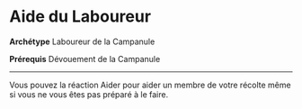 # Aide du Laboureur

<p><strong>Archétype</strong> Laboureur de la Campanule</p>
<p><strong>Prérequis</strong> Dévouement de la Campanule</p>
<hr>
<p>Vous pouvez la réaction Aider pour aider un membre de votre récolte même si vous ne vous êtes pas préparé à le faire.</p>